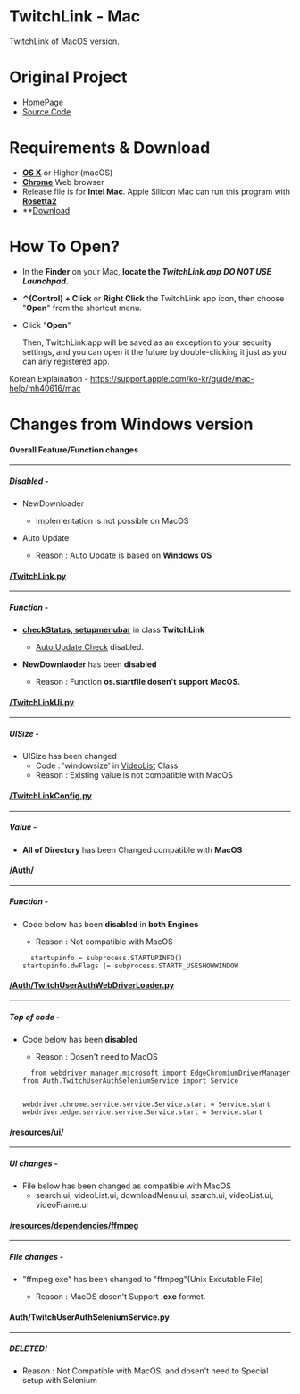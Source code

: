 # TwitchLink - Mac

TwitchLink of MacOS version.


# Original Project

- [HomePage](https://twitchlink.github.io)
- [Source Code](https://github.com/devhotteok/TwitchLink)


# Requirements & Download

- **[OS X](https://en.wikipedia.org/wiki/MacOS)** or Higher (macOS)
- **[Chrome](https://www.google.com/url?sa=t&rct=j&q=&esrc=s&source=web&cd=&ved=2ahUKEwjQhO3jtp_vAhVSHaYKHVL2CfkQFjAAegQIBBAE&url=https%3A%2F%2Fwww.google.com%2Fintl%2Fko%2Fchrome%2F&usg=AOvVaw13CftYisc_84G1d2VQFf-w)** Web browser
- Release file is for __Intel Mac__. Apple Silicon Mac can run this program with **[Rosetta2](https://support.apple.com/en-us/HT211861)**
- **[Download](https://github.com/Leatherback-Azi/TwitchLink-MacOS/releases)

# How To Open?

* In the **Finder** on your Mac, **locate the *TwitchLink.app***
  ***DO NOT USE Launchpad.***

* **⌃(Control) + Click** or **Right Click** the TwitchLink app icon, then choose "**Open**" from the shortcut menu.

* Click "**Open**"

  Then, TwitchLink.app will be saved as an exception to your security settings, and you can open it the future by double-clicking it just as you can any registered app.

Korean Explaination - https://support.apple.com/ko-kr/guide/mac-help/mh40616/mac




# Changes from Windows version

#### Overall Feature/Function changes

***

##### Disabled -

- NewDownloader
  - Implementation is not possible on MacOS

- Auto Update
  - Reason : Auto Update is based on **Windows OS**  




#### [/TwitchLink.py](https://github.com/Leatherback-Azi/TwitchLink-MacOS/blob/main/TwitchLink.py)

***

##### Function -

- **[checkStatus, setupmenubar](https://github.com/Leatherback-Azi/TwitchLink-MacOS/blob/main/TwitchLink.py#L78)** in class **TwitchLink**

  - [Auto Update Check](https://github.com/Leatherback-Azi/TwitchLink-MacOS/blob/main/TwitchLink.py#L105) disabled.

- **NewDownlaoder** has been **disabled**

  - Reason : Function **os.startfile dosen't support MacOS.**

  

#### [/TwitchLinkUi.py](https://github.com/Leatherback-Azi/TwitchLink-MacOS/blob/main/TwitchLinkUi.py)

***

##### UISize -

* UISize has been changed
  * Code : 'windowsize' in [VideoList](https://github.com/Leatherback-Azi/TwitchLink-MacOS/blob/main/TwitchLinkUi.py#L605) Class
  * Reason : Existing value is not compatible with MacOS


#### [/TwitchLinkConfig.py](https://github.com/Leatherback-Azi/TwitchLink-MacOS/blob/main/TwitchLinkConfig.py) 

***

##### Value -

* **All of Directory** has been Changed compatible with **MacOS**

#### [/Auth/](https://github.com/Leatherback-Azi/TwitchLink-MacOS/tree/main/Auth)

***

##### Function -

- Code below has been **disabled** in **both Engines**

  - Reason : Not compatible with MacOS

  <pre><code>  startupinfo = subprocess.STARTUPINFO()
  startupinfo.dwFlags |= subprocess.STARTF_USESHOWWINDOW    </code></pre>


#### [/Auth/TwitchUserAuthWebDriverLoader.py](https://github.com/Leatherback-Azi/TwitchLink-MacOS/blob/main/Auth/TwitchUserAuthWebDriverLoader.py)

***

##### Top of code -

- Code below has been **disabled**

  - Reason : Dosen't need to MacOS

  <pre><code>  from webdriver_manager.microsoft import EdgeChromiumDriverManager
  from Auth.TwitchUserAuthSeleniumService import Service


  webdriver.chrome.service.service.Service.start = Service.start
  webdriver.edge.service.service.Service.start = Service.start  </code></pre>

  

#### [/resources/ui/](https://github.com/Leatherback-Azi/TwitchLink-MacOS/tree/main/resources/ui)

***

##### UI changes -

- File below has been changed as compatible with MacOS
  - search.ui, videoList.ui, downloadMenu.ui, search.ui, videoList.ui, videoFrame.ui


#### [/resources/dependencies/ffmpeg](https://github.com/Leatherback-Azi/TwitchLink-MacOS/blob/main/resources/dependencies/ffmpeg)

***

##### File changes -

- "ffmpeg.exe" has been changed to "ffmpeg"(Unix Excutable File)

  - Reason : MacOS dosen't Support **.exe** formet.

  

#### Auth/TwitchUserAuthSeleniumService.py

***

##### DELETED!

- Reason : Not Compatible with MacOS, and dosen't need to Special setup with Selenium

